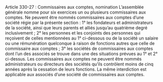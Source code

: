 Article 330-27 : Commissaires aux comptes, nomination
L’assemblée générale nomme pour six exercices un ou plusieurs commissaires aux comptes.
Ne peuvent être nommés commissaires aux comptes d’une société régie par la présente section :
1° les fondateurs et administrateurs de la société, ainsi que leurs parents et alliés jusqu’au quatrième degré inclusivement ;
2° les personnes et les conjoints des personnes qui reçoivent de celles mentionnées au 1° ci-dessous ou de la société un salaire ou une rémunération quelconque à raison de fonctions autres que celle de commissaire aux comptes ;
3° les sociétés de commissaires aux comptes dont l’un des associés se trouve dans une des situations prévues au 1° et 2° ci-dessus.
Les commissaires aux comptes ne peuvent être nommés administrateurs ou directeurs des sociétés qu’ils contrôlent moins de cinq années après la cessation de leurs fonctions. La même interdiction est applicable aux associés d’une société de commissaires aux comptes.
